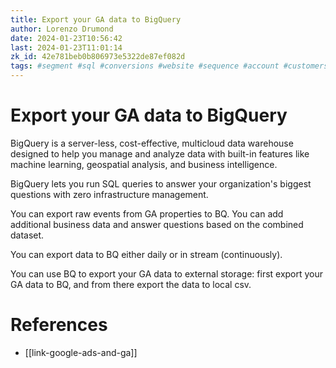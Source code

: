 ```yaml
---
title: Export your GA data to BigQuery
author: Lorenzo Drumond
date: 2024-01-23T10:56:42
last: 2024-01-23T11:01:14
zk_id: 42e781beb0b806973e5322de87ef082d
tags: #segment #sql #conversions #website #sequence #account #customers #optimize #ga4 #google #audience #tag #property #personalization #sales #conditions #marketing #data_stream #reports #advertising #analytics #aggregated #models #GCP #mobile #bigquery #data #scope
---
```



# Export your GA data to BigQuery
BigQuery is a server-less, cost-effective, multicloud data warehouse designed to help you manage and analyze data with built-in features like machine learning, geospatial analysis, and business intelligence.

BigQuery lets you run SQL queries to answer your organization's biggest questions with zero infrastructure management.

You can export raw events from GA properties to BQ. You can add additional business data and answer questions based on the combined dataset.

You can export data to BQ either daily or in stream (continuously).

You can use BQ to export your GA data to external storage: first export your GA data to BQ, and from there export the data to local csv.

# References
- [[link-google-ads-and-ga]]
